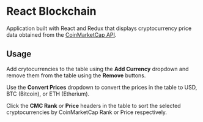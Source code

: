 # React Blockchain

Application built with React and Redux that displays cryptocurrency price data obtained from the [CoinMarketCap API](https://coinmarketcap.com/api/).

## Usage

Add crytocurrencies to the table using the **Add Currency** dropdown and remove them from the table using the **Remove** buttons.

Use the **Convert Prices** dropdown to convert the prices in the table to USD, BTC (Bitcoin), or ETH (Etherium).

Click the **CMC Rank** or **Price** headers in the table to sort the selected cryptocurrencies by CoinMarketCap Rank or Price respectively.